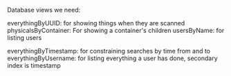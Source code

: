 
Database views we need:

everythingByUUID: for showing things when they are scanned
physicalsByContainer: For showing a container's children
usersByName: for listing users

everythingByTimestamp: for constraining searches by time from and to
everythingByUsername: for listing everything a user has done, secondary index is timestamp


